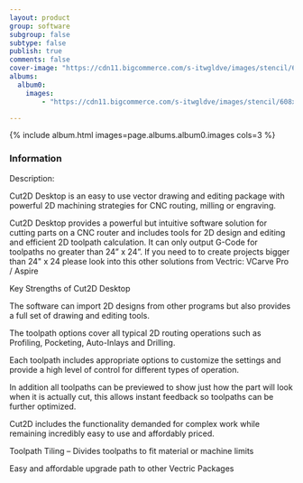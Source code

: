 ```yaml
---
layout: product
group: software
subgroup: false
subtype: false
publish: true
comments: false
cover-image: "https://cdn11.bigcommerce.com/s-itwgldve/images/stencil/608x608/products/2798/6761/Cut2DDestop__92435.1675310620.png?c=2"
albums:
  album0:
    images:
        - "https://cdn11.bigcommerce.com/s-itwgldve/images/stencil/608x608/products/2798/6761/Cut2DDestop__92435.1675310620.png?c=2"

---
```


{% include album.html images=page.albums.album0.images cols=3 %}

### Information

Description:
 

  Cut2D Desktop is an easy to use vector drawing and editing package with powerful 2D machining strategies for CNC routing, milling or engraving.

Cut2D Desktop provides a powerful but intuitive software solution for cutting parts on a CNC router and includes tools for 2D design and editing and efficient 2D toolpath calculation. It can only output G-Code for toolpaths no greater than 24” x 24”. If you need to to create projects bigger than 24" x 24 please look into this other solutions from Vectric: VCarve Pro / Aspire

Key Strengths of Cut2D Desktop

The software can import 2D designs from other programs but also provides a full set of drawing and editing tools.

The toolpath options cover all typical 2D routing operations such as Profiling, Pocketing, Auto-Inlays and Drilling.

Each toolpath includes appropriate options to customize the settings and provide a high level of control for different types of operation.

In addition all toolpaths can be previewed to show just how the part will look when it is actually cut, this allows instant feedback so toolpaths can be further optimized.

Cut2D includes the functionality demanded for complex work while remaining incredibly easy to use and affordably priced.

Toolpath Tiling – Divides toolpaths to fit material or machine limits

Easy and affordable upgrade path to other Vectric Packages

